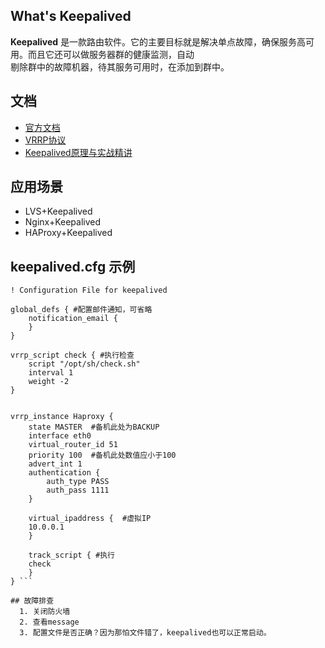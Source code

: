 ## What's Keepalived
  **Keepalived** 是一款路由软件。它的主要目标就是解决单点故障，确保服务高可用。而且它还可以做服务器群的健康监测，自动  
剔除群中的故障机器，待其服务可用时，在添加到群中。

## 文档
  * [官方文档](http://www.keepalived.org/documentation.html)  
  * [VRRP协议](http://bbs.nanjimao.com/thread-790-1-1.html)  
  * [Keepalived原理与实战精讲](http://bbs.nanjimao.com/thread-845-1-1.html)  

## 应用场景
  * LVS+Keepalived
  * Nginx+Keepalived
  * HAProxy+Keepalived

## keepalived.cfg 示例
```
! Configuration File for keepalived

global_defs { #配置邮件通知，可省略
	notification_email {
	}	
}

vrrp_script check { #执行检查
	script "/opt/sh/check.sh"
	interval 1
	weight -2
}


vrrp_instance Haproxy {
    state MASTER  #备机此处为BACKUP
    interface eth0
    virtual_router_id 51
    priority 100  #备机此处数值应小于100 
    advert_int 1
    authentication {
        auth_type PASS
        auth_pass 1111
    }

    virtual_ipaddress {  #虚拟IP
	10.0.0.1  
    }

    track_script { #执行
	check
    }
} ```

## 故障排查
  1. 关闭防火墙
  2. 查看message
  3. 配置文件是否正确？因为那怕文件错了，keepalived也可以正常启动。
  


  


